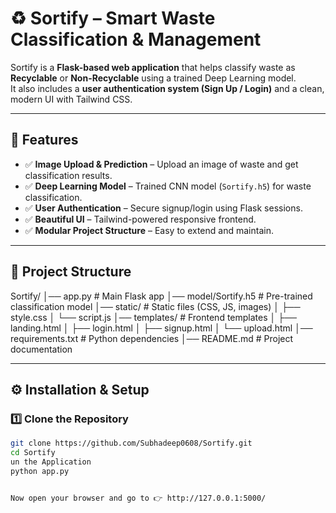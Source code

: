 # ♻️ Sortify – Smart Waste Classification & Management

Sortify is a **Flask-based web application** that helps classify waste as **Recyclable** or **Non-Recyclable** using a trained Deep Learning model.  
It also includes a **user authentication system (Sign Up / Login)** and a clean, modern UI with Tailwind CSS.

---

## 🚀 Features
- ✅ **Image Upload & Prediction** – Upload an image of waste and get classification results.  
- ✅ **Deep Learning Model** – Trained CNN model (`Sortify.h5`) for waste classification.  
- ✅ **User Authentication** – Secure signup/login using Flask sessions.  
- ✅ **Beautiful UI** – Tailwind-powered responsive frontend.  
- ✅ **Modular Project Structure** – Easy to extend and maintain.  

---

## 📂 Project Structure
Sortify/
│── app.py # Main Flask app
│── model/Sortify.h5 # Pre-trained classification model
│── static/ # Static files (CSS, JS, images)
│ ├── style.css
│ └── script.js
│── templates/ # Frontend templates
│ ├── landing.html
│ ├── login.html
│ ├── signup.html
│ └── upload.html
│── requirements.txt # Python dependencies
│── README.md # Project documentation


---

## ⚙️ Installation & Setup

### 1️⃣ Clone the Repository
```bash
git clone https://github.com/Subhadeep0608/Sortify.git
cd Sortify
un the Application
python app.py


Now open your browser and go to 👉 http://127.0.0.1:5000/
